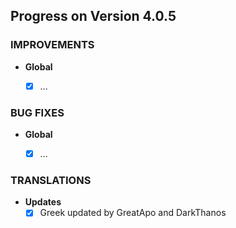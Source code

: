 ## Progress on Version 4.0.5


### IMPROVEMENTS
- **Global**
	- [x] ...


### BUG FIXES
- **Global**
	- [x] ...


### TRANSLATIONS
- **Updates**
	- [x] Greek updated by GreatApo and DarkThanos
